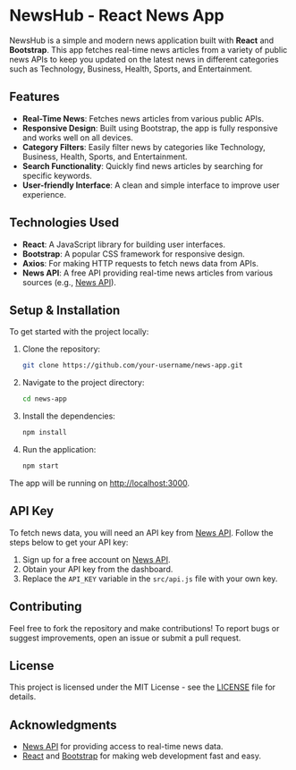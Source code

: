 # NewsHub - React News App

NewsHub is a simple and modern news application built with **React** and **Bootstrap**. This app fetches real-time news articles from a variety of public news APIs to keep you updated on the latest news in different categories such as Technology, Business, Health, Sports, and Entertainment.

## Features

- **Real-Time News**: Fetches news articles from various public APIs.
- **Responsive Design**: Built using Bootstrap, the app is fully responsive and works well on all devices.
- **Category Filters**: Easily filter news by categories like Technology, Business, Health, Sports, and Entertainment.
- **Search Functionality**: Quickly find news articles by searching for specific keywords.
- **User-friendly Interface**: A clean and simple interface to improve user experience.

## Technologies Used

- **React**: A JavaScript library for building user interfaces.
- **Bootstrap**: A popular CSS framework for responsive design.
- **Axios**: For making HTTP requests to fetch news data from APIs.
- **News API**: A free API providing real-time news articles from various sources (e.g., [News API](https://newsapi.org/)).

## Setup & Installation

To get started with the project locally:

1. Clone the repository:
    ```bash
    git clone https://github.com/your-username/news-app.git
    ```

2. Navigate to the project directory:
    ```bash
    cd news-app
    ```

3. Install the dependencies:
    ```bash
    npm install
    ```

4. Run the application:
    ```bash
    npm start
    ```

The app will be running on [http://localhost:3000](http://localhost:3000).

## API Key

To fetch news data, you will need an API key from [News API](https://newsapi.org/). Follow the steps below to get your API key:

1. Sign up for a free account on [News API](https://newsapi.org/).
2. Obtain your API key from the dashboard.
3. Replace the `API_KEY` variable in the `src/api.js` file with your own key.

## Contributing

Feel free to fork the repository and make contributions! To report bugs or suggest improvements, open an issue or submit a pull request.

## License

This project is licensed under the MIT License - see the [LICENSE](LICENSE) file for details.

## Acknowledgments

- [News API](https://newsapi.org/) for providing access to real-time news data.
- [React](https://reactjs.org/) and [Bootstrap](https://getbootstrap.com/) for making web development fast and easy.
